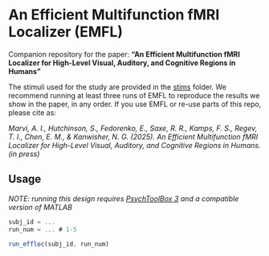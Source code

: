 # An Efficient Multifunction fMRI Localizer (EMFL)

Companion repository for the paper: **“An Efficient Multifunction fMRI Localizer for High-Level Visual, Auditory, and Cognitive Regions in Humans”**

The stimuli used for the study are provided in the [stims](https://github.com/aimarvi/efficient_localizer/tree/main/stims) folder. We recommend running at least three runs of EMFL to reproduce the results we show in the paper, in any order. If you use EMFL or re-use parts of this repo, please cite as: 

_Marvi, A. I., Hutchinson, S., Fedorenko, E., Saxe, R. R., Kamps, F. S., Regev, T. I., Chen, E. M., & Kanwisher, N. G. (2025). An Efficient Multifunction fMRI Localizer for High-Level Visual, Auditory, and Cognitive Regions in Humans. (in press)_

## Usage

_NOTE: running this design requires [PsychToolBox 3](https://psychtoolbox.org/) and a compatible version of MATLAB_

```javascript
subj_id = ...
run_num = ... # 1-5

run_effloc(subj_id, run_num)
```

